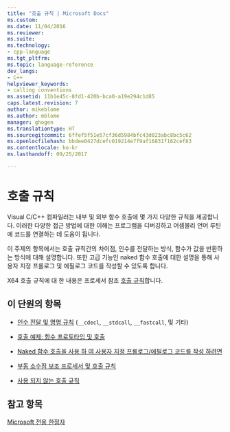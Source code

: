 ```yaml
---
title: "호출 규칙 | Microsoft Docs"
ms.custom: 
ms.date: 11/04/2016
ms.reviewer: 
ms.suite: 
ms.technology:
- cpp-language
ms.tgt_pltfrm: 
ms.topic: language-reference
dev_langs:
- C++
helpviewer_keywords:
- calling conventions
ms.assetid: 11b1e45c-8fd1-420b-bca0-a19e294c1d85
caps.latest.revision: 7
author: mikeblome
ms.author: mblome
manager: ghogen
ms.translationtype: HT
ms.sourcegitcommit: 6ffef5f51e57cf36d5984bfc43d023abc8bc5c62
ms.openlocfilehash: bbdee0427dcefc019214e7f9af16831f162cef83
ms.contentlocale: ko-kr
ms.lasthandoff: 09/25/2017

---
```

# <a name="calling-conventions"></a>호출 규칙
Visual C/C++ 컴파일러는 내부 및 외부 함수 호출에 몇 가지 다양한 규칙을 제공합니다. 이러한 다양한 접근 방법에 대한 이해는 프로그램을 디버깅하고 어셈블리 언어 루틴에 코드를 연결하는 데 도움이 됩니다.  
  
 이 주제의 항목에서는 호출 규칙간의 차이점, 인수를 전달하는 방식, 함수가 값을 반환하는 방식에 대해 설명합니다. 또한 고급 기능인 naked 함수 호출에 대한 설명을 통해 사용자 지정 프롤로그 및 에필로그 코드를 작성할 수 있도록 합니다.  
  
 X64 호출 규칙에 대 한 내용은 프로세서 참조 [호출 규칙](../build/calling-convention.md)합니다.  
  
## <a name="topics-in-this-section"></a>이 단원의 항목  
  
-   [인수 전달 및 명명 규칙](../cpp/argument-passing-and-naming-conventions.md) (`__cdecl`, `__stdcall`, `__fastcall`, 및 기타)  
  
-   [호출 예제: 함수 프로토타입 및 호출](../cpp/calling-example-function-prototype-and-call.md)  
  
-   [Naked 함수 호출을 사용 하 여 사용자 지정 프롤로그/에필로그 코드를 작성 하려면](../cpp/naked-function-calls.md)  
  
-   [부동 소수점 보조 프로세서 및 호출 규칙](../cpp/floating-point-coprocessor-and-calling-conventions.md)  
  
-   [사용 되지 않는 호출 규칙](../cpp/obsolete-calling-conventions.md)  
  
## <a name="see-also"></a>참고 항목  
 [Microsoft 전용 한정자](../cpp/microsoft-specific-modifiers.md)
